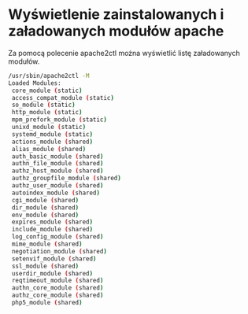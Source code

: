 Wyświetlenie zainstalowanych i załadowanych modułów apache
==========================================================

Za pomocą polecenie apache2ctl można wyświetlić listę załadowanych modułów.

``` bash
/usr/sbin/apache2ctl -M
Loaded Modules:
 core_module (static)
 access_compat_module (static)
 so_module (static)
 http_module (static)
 mpm_prefork_module (static)
 unixd_module (static)
 systemd_module (static)
 actions_module (shared)
 alias_module (shared)
 auth_basic_module (shared)
 authn_file_module (shared)
 authz_host_module (shared)
 authz_groupfile_module (shared)
 authz_user_module (shared)
 autoindex_module (shared)
 cgi_module (shared)
 dir_module (shared)
 env_module (shared)
 expires_module (shared)
 include_module (shared)
 log_config_module (shared)
 mime_module (shared)
 negotiation_module (shared)
 setenvif_module (shared)
 ssl_module (shared)
 userdir_module (shared)
 reqtimeout_module (shared)
 authn_core_module (shared)
 authz_core_module (shared)
 php5_module (shared)
```